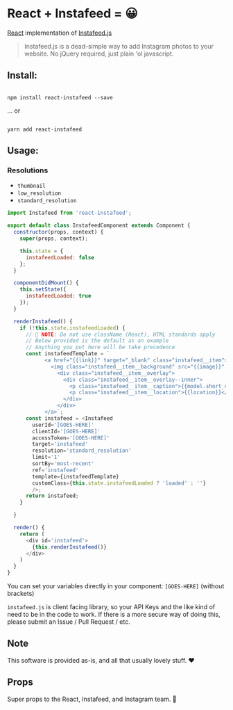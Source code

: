 # React + Instafeed = 😀️
[React](https://facebook.github.io/react/) implementation of [Instafeed.js](http://instafeedjs.com/)

> Instafeed.js is a dead-simple way to add Instagram photos to your website. No jQuery required, just plain 'ol javascript.

## Install:

```shell

npm install react-instafeed --save
```

... or

```shell

yarn add react-instafeed
```

## Usage:

### Resolutions
- `thumbnail`
- `low_resolution`
- `standard_resolution`

```javascript
import Instafeed from 'react-instafeed';

export default class InstafeedComponent extends Component {
  constructor(props, context) {
    super(props, context);

    this.state = {
      instafeedLoaded: false
    };
  }

  componentDidMount() {
    this.setState({
      instafeedLoaded: true
    });
  }

  renderInstafeed() {
    if (!this.state.instafeedLoaded) {
      // 📓️ NOTE: Do not use className (React), HTML standards apply
      // Below provided is the default as an example
      // Anything you put here will be take precedence
      const instafeedTemplate = `
            <a href="{{link}}" target="_blank" class="instafeed__item">
              <img class="instafeed__item__background" src="{{image}}" />
                <div class="instafeed__item__overlay">
                  <div class="instafeed__item__overlay--inner">
                    <p class="instafeed__item__caption">{{model.short_caption}}</p>
                    <p class="instafeed__item__location">{{location}}</p>
                  </div>
                </div>
            </a>`;
      const instafeed = <Instafeed
        userId='[GOES-HERE]'
        clientId='[GOES-HERE]'
        accessToken='[GOES-HERE]'
        target='instafeed'
        resolution='standard_resolution'
        limit='1'
        sortBy='most-recent'
        ref='instafeed'
        template={instafeedTemplate}
        customClass={this.state.instafeedLoaded ? 'loaded' : ''}
        />;
      return instafeed;
    }

  }

  render() {
    return (
      <div id='instafeed'>
        {this.renderInstafeed()}
      </div>
    )
  }
}  
```

You can set your variables directly in your component: `[GOES-HERE]` (without brackets)

`instafeed.js` is client facing library, so your API Keys and the like kind of need to be in the code to work. If there is a more secure way of doing this, please submit an Issue / Pull Request / etc.

## Note
This software is provided as-is, and all that usually lovely stuff. ❤️

## Props
Super props to the React, Instafeed, and Instagram team. 🙌️
